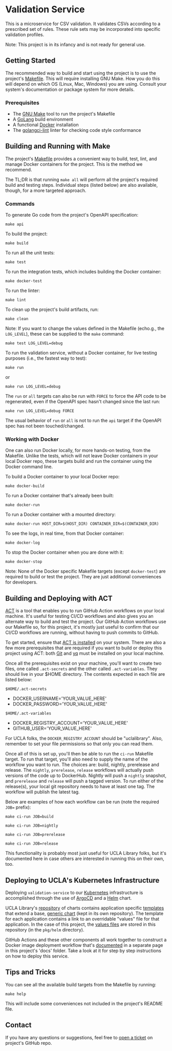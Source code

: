 # Validation Service

This is a microservice for CSV validation. It validates CSVs according to a prescribed set of rules. These rule
sets may be incorporated into specific validation profiles.

Note: This project is in its infancy and is not ready for general use.

## Getting Started

The recommended way to build and start using the project is to use the project's [Makefile](Makefile). This will
require installing GNU Make. How you do this will depend on which OS (Linux, Mac, Windows) you are using. Consult
your system's documentation or package system for more details.

### Prerequisites

* The [GNU Make](https://www.gnu.org/software/make/) tool to run the project's Makefile
* A [GoLang](https://go.dev/doc/install) build environment
* A functional [Docker](https://docs.docker.com/get-started/get-docker/) installation
* The [golangci-lint](https://github.com/golangci/golangci-lint) linter for checking code style conformance

## Building and Running with Make

The project's [Makefile](Makefile) provides a convenient way to build, test, lint, and manage Docker containers for the
project. This is the method we recommend.

The TL;DR is that running `make all` will perform all the project's required build and testing steps. Individual steps
(listed below) are also available, though, for a more targeted approach.

### Commands

To generate Go code from the project's OpenAPI specification:

    make api

To build the project:

    make build

To run all the unit tests:

    make test

To run the integration tests, which includes building the Docker container:

    make docker-test

To run the linter:

    make lint

To clean up the project's build artifacts, run:

    make clean

Note: If you want to change the values defined in the Makefile (echo.g., the `LOG_LEVEL`), these can be supplied to the 
`make` command:

    make test LOG_LEVEL=debug

To run the validation service, without a Docker container, for live testing purposes (i.e., the fastest way to test):

    make run

or

    make run LOG_LEVEL=debug

The `run` or `all` targets can also be run with `FORCE` to force the API code to be regenerated, even if the OpenAPI
spec hasn't changed since the last run:

    make run LOG_LEVEL=debug FORCE

The usual behavior of `run` or `all` is not to run the `api` target if the OpenAPI spec has not been touched/changed.

### Working with Docker

One can also run Docker locally, for more hands-on testing, from the Makefile. Unlike the tests, which will not leave
Docker containers in your local Docker repo, these targets build and run the container using the Docker command line.

To build a Docker container to your local Docker repo:

    make docker-build

To run a Docker container that's already been built:

    make docker-run

To run a Docker container with a mounted directory:

    make docker-run HOST_DIR=$(HOST_DIR) CONTAINER_DIR=$(CONTAINER_DIR)

To see the logs, in real time, from that Docker container:

    make docker-log

To stop the Docker container when you are done with it:

    make docker-stop

Note: None of the Docker specific Makefile targets (except `docker-test`) are required to build or test the project.
They are just additional conveniences for developers.

## Building and Deploying with ACT

[ACT](https://github.com/nektos/act) is a tool that enables you to run GitHub Action workflows on your local machine.
It's useful for testing CI/CD workflows and also gives you an alternate way to build and test the project. Our GitHub
Action workflows use our Makefile so, for this project, it's mostly just useful to confirm that our CI/CD workflows are
running, without having to push commits to GitHub.

To get started, ensure that [ACT is installed](https://nektosact.com/installation/index.html) on your system. There
are also a few more prerequisites that are required if you want to build or deploy this project using ACT: both
[Git](https://docs.github.com/en/get-started/git-basics/set-up-git) and [yq](https://mikefarah.gitbook.io/yq) must be
installed on your local machine.

Once all the prerequisites exist on your machine, you'll want to create two files, one called `.act-secrets` and the
other called `.act-variables`. They should live in your $HOME directory. The contents expected in each file are listed
below:

`$HOME/.act-secrets`
- DOCKER_USERNAME='YOUR_VALUE_HERE'
- DOCKER_PASSWORD='YOUR_VALUE_HERE'

`$HOME/.act-variables`
- DOCKER_REGISTRY_ACCOUNT='YOUR_VALUE_HERE'
- GITHUB_USER='YOUR_VALUE_HERE'

For UCLA folks, the `DOCKER_REGISTRY_ACCOUNT` should be "uclalibrary". Also, remember to set your file permissions so
that only you can read them.

Once all of this is set up, you'll then be able to run the `ci-run` Makefile target. To run that target, you'll also
need to supply the name of the workflow you want to run. The choices are: build, nightly, prerelease and release. The
`nightly`, `prerelease`, `release` workflows will actually push versions of the code up to DockerHub. Nightly will
push a `nightly` snapshot, and `prerelease` and `release` will push a tagged version. To run either of the release(s),
your local git repository needs to have at least one tag. The workflow will publish the latest tag.

Below are examples of how each workflow can be run (note the required `JOB=` prefix):

    make ci-run JOB=build

    make ci-run JOB=nightly

    make ci-run JOB=prerelease

    make ci-run JOB=release

This functionality is probably most just useful for UCLA Library folks, but it's documented here in case others are
interested in running this on their own, too.

## Deploying to UCLA's Kubernetes Infrastructure

Deploying `validation-service` to our [Kubernetes](https://kubernetes.io/) infrastructure is accomplished through the
use of [ArgoCD](https://argo-cd.readthedocs.io/en/stable/) and a [Helm](https://helm.sh/) chart.

UCLA Library's [repository](https://github.com/UCLALibrary/gitops_kubernetes) of charts contains application specific
[templates](https://github.com/UCLALibrary/gitops_kubernetes/tree/main/app-of-apps/services-team/templates) that extend
a base, [generic chart](https://github.com/UCLALibrary/uclalib-helm-generic) (kept in its own repository). The template
for each application contains a link to an overridable "values" file for that application. In the case of this project,
the [values files](pkg/helm/) are stored in this repository (in the `pkg/helm` directory).

GitHub Actions and these other components all work together to construct a Docker image deployment workflow that's
[documented](docs/how-to-deploy.md) in a separate page in this project's 'docs' folder. Take a look at it for step by
step instructions on how to deploy this service.

## Tips and Tricks

You can see all the available build targets from the Makefile by running:

    make help

This will include some conveniences not included in the project's README file.

## Contact

If you have any questions or suggestions, feel free to [open a ticket](https://github.com/UCLALibrary/validation-service/issues) on project's GitHub repo.
